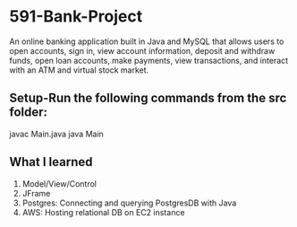 # 591-Bank-Project
An online banking application built in Java and MySQL that allows users to open accounts, sign in, view account information, deposit and withdraw funds, open loan accounts, make payments, view transactions, and interact with an ATM and virtual stock market.

## Setup-Run the following commands from the src folder:
javac Main.java
java Main

## What I learned
1. Model/View/Control
2. JFrame
3. Postgres: Connecting and querying PostgresDB with Java
4. AWS: Hosting relational DB on EC2 instance
